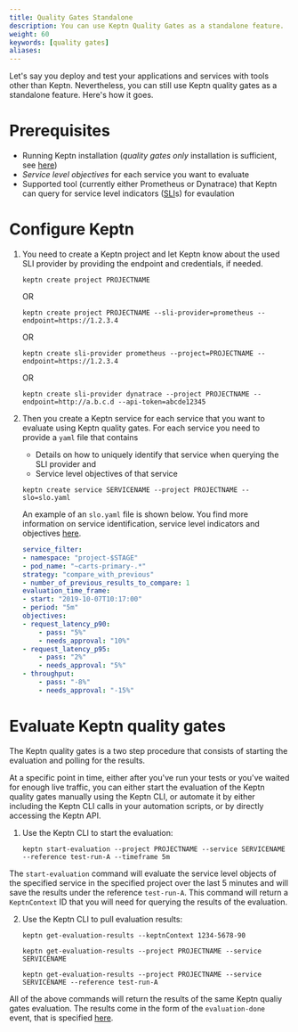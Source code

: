 ```yaml
---
title: Quality Gates Standalone
description: You can use Keptn Quality Gates as a standalone feature.
weight: 60
keywords: [quality gates]
aliases:
---
```


Let's say you deploy and test your applications and services with tools other than Keptn. Nevertheless, you can still use Keptn quality gates as a standalone feature. Here's how it goes.

# Prerequisites

- Running Keptn installation (_quality gates only_ installation is sufficient, see [here](../../installation/setup-keptn))
- *Service level objectives* for each service you want to evaluate
- Supported tool (currently either Prometheus or Dynatrace) that Keptn can query for service level indicators ([SLI](../../reference/slo/)s) for evaulation

# Configure Keptn

1. You need to create a Keptn project and let Keptn know about the used SLI provider by providing the endpoint and credentials, if needed. 

    ```console
    keptn create project PROJECTNAME 
    ```
    OR
    ```console
    keptn create project PROJECTNAME --sli-provider=prometheus --endpoint=https://1.2.3.4
    ```
    OR
    ```console
    keptn create sli-provider prometheus --project=PROJECTNAME --endpoint=https://1.2.3.4
    ```
    OR
    ```console
    keptn create sli-provider dynatrace --project PROJECTNAME --endpoint=http://a.b.c.d --api-token=abcde12345
    ```

1. Then you create a Keptn service for each service that you want to evaluate using Keptn quality gates. For each service you need to provide a `yaml` file that contains

    - Details on how to uniquely identify that service when querying the SLI provider and
    - Service level objectives of that service

    ```console
    keptn create service SERVICENAME --project PROJECTNAME --slo=slo.yaml
    ```

    An example of an `slo.yaml` file is shown below. You find more information on service identification, service level indicators and objectives [here](../../reference/slo/).
    
    ```yaml
    service_filter:
    - namespace: "project-$STAGE"
    - pod_name: "~carts-primary-.*"
    strategy: "compare_with_previous"
    - number_of_previous_results_to_compare: 1
    evaluation_time_frame:
    - start: "2019-10-07T10:17:00"
    - period: "5m"
    objectives:
    - request_latency_p90:
        - pass: "5%"
        - needs_approval: "10%"
    - request_latency_p95:
        - pass: "2%"
        - needs_approval: "5%"
    - throughput:
        - pass: "-8%"
        - needs_approval: "-15%"
    ```

# Evaluate Keptn quality gates

The Keptn quality gates is a two step procedure that consists of starting the evaluation and polling for the results.

At a specific point in time, either after you've run your tests or you've waited for enough live traffic, you can either start the evaluation of the Keptn quality gates manually using the Keptn CLI, or automate it by either including the Keptn CLI calls in your automation scripts, or by directly accessing the Keptn API. 

1. Use the Keptn CLI to start the evaluation: 

    ```
    keptn start-evaluation --project PROJECTNAME --service SERVICENAME --reference test-run-A --timeframe 5m
    ```

The `start-evaluation` command will evaluate the service level objects of the specified service in the specified project over the last 5 minutes and will save the results under the reference `test-run-A`. This command will return a `KeptnContext` ID that you will need for querying the results of the evaluation.

2. Use the Keptn CLI to pull evaluation results: 
    
    ```console
    keptn get-evaluation-results --keptnContext 1234-5678-90
    ```
    ```console
    keptn get-evaluation-results --project PROJECTNAME --service SERVICENAME
    ```
    ```console
    keptn get-evaluation-results --project PROJECTNAME --service SERVICENAME --reference test-run-A
    ```

All of the above commands will return the results of the same Keptn qualiy gates evaluation. The results come in the form of the `evaluation-done` event, that is specified [here](https://github.com/keptn/keptn/blob/master/specification/cloudevents.md#evaluation-done).
